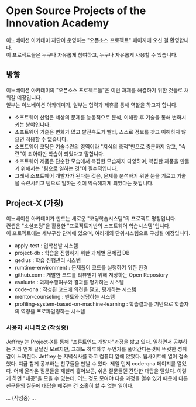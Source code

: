 # Open Source Projects of the Innovation Academy
이노베이션 아카데미 재단이 운영하는 "오픈소스 프로젝트" 페이지에 오신 걸 환영합니다.<br>
이 프로젝트들은 누구나 자유롭게 참여하고, 누구나 자유롭게 사용할 수 있습니다.<br>

## 방향
이노베이션 아카데미의 "오픈소스 프로젝트들"은 이런 과제를 해결하기 위한 것들로 채워갈 예정입니다.<br>
일부는 이노베이션 아카데미가, 일부는 협력과 제휴를 통해 역할을 하고자 합니다.
- 소프트웨어 산업은 세상의 문제를 능동적으로 분석, 이해한 후 기술을 통해 변화시키는 분야입니다.<br> 
- 소프트웨어 기술은 변화가 많고 발전속도가 빨라, 스스로 정보를 찾고 이해하지 않으면 적응할 수 없습니다.<br> 
- 소프트웨어 코딩은 기술수련의 영역이라 "지식의 축적"만으로 충분하지 않고, "숙련"이 되어야만 학습이 되었다고 말합니다.<br>
- 소프트웨어 제품은 단순한 모습에서 복잡한 모습까지 다양하며, 복잡한 제품을 만들기 위해서는 "팀으로 일하는 것"이 필수적입니다.<br>
- 그래서 소프트웨어 개발자가 된다는 것은, 문제를 분석하기 위한 눈을 기르고 기술을 숙련시키고 팀으로 일하는 것에 익숙해지게 되었다는 뜻입니다.<br>

## Project-X (가칭)
이노베이션 아카데미가 만드는 새로운 "코딩학습시스템"의 프로젝트 명칭입니다.<br>
컨셉은 "소셜코딩"을 활용한 "프로젝트기반의 소프트웨어 학습시스템"입니다.<br>
이 프로젝트에는 세부구상 단계에 있으며, 여러개의 단위시스템으로 구성될 예정입니다.<br>

- apply-test : 입학선발 시스템
- project-db : 학습을 진행하기 위한 과제별 문제집 DB
- gedius : 학습 진행관리 시스템
- rumtime-environment : 문제풀이 코드를 실행하기 위한 환경
- github.com : 개발한 코드를 리뷰받기 위해 저장하는 Open Repostory
- evaluate : 과제수행여부와 결과를 평가하는 시스템
- code-qna : 작성된 코드에 의견을 달고, 평가하는 시스템
- mentor-counseling : 멘토와 상담하는 시스템
- profiling-system-based-on-machine-learning : 학습결과를 기반으로 학습자의 역량을 프로파일링하는 시스템

### 사용자 시나리오 (작성중)
Jeffrey 는 Project-X를 통해 "프론트엔드 개발자"과정을 밟고 있다.
일하면서 공부하는 거라 언제 끝날진 모르지만, 그래도 하루하루 무언가를 풀어간다는것에 뚜렷한 성취감이 느껴진다.
Jeffrey 는 저녁식사를 하고 컴퓨터 앞에 앉았다.
웹사이트에 열어 접속했다.
지금 함께 공부하는 친구들을 만날 수 있다.
제일 먼저 code-qna 페이지를 열었다.
어제 올라온 질문들을 재빨리 흝어보곤, 쉬운 질문들엔 간단한 대답을 달았다.
이렇게 하면 "내공"을 모을 수 있는데, 어느 정도 모여야 다음 과정을 열수 있기 때문에 다른 친구들의 질문에 대답을 해주는 건 소홀히 할 수 없는 일이다.


... (작성중) ...
